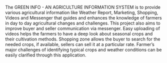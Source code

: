 The GREEN INFO - AN AGRICULTURE INFORMATION SYSTEM is to provide various agricultural information like Weather Report, Marketing, Shopping, Videos and Messenger that guides and enhances the knowledge of farmers in day to day agricultural changes and challenges. This project also aims to improve buyer and seller communication via messenger.
Easy uploading of videos helps the farmers to have a deep look about seasonal crops and their cultivation methods. Shopping zone allows the buyer to search for the needed crops, if available, sellers can sell it at a particular rate. Farmer’s major challenges of identifying typical crops and weather conditions can be easily clarified through this application.
